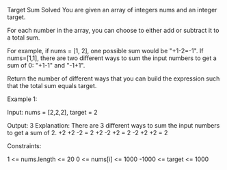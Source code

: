 Target Sum
Solved 
You are given an array of integers nums and an integer target.

For each number in the array, you can choose to either add or subtract it to a total sum.

For example, if nums = [1, 2], one possible sum would be "+1-2=-1".
If nums=[1,1], there are two different ways to sum the input numbers to get a sum of 0: "+1-1" and "-1+1".

Return the number of different ways that you can build the expression such that the total sum equals target.

Example 1:

Input: nums = [2,2,2], target = 2

Output: 3
Explanation: There are 3 different ways to sum the input numbers to get a sum of 2.
+2 +2 -2 = 2
+2 -2 +2 = 2
-2 +2 +2 = 2

Constraints:

1 <= nums.length <= 20
0 <= nums[i] <= 1000
-1000 <= target <= 1000

